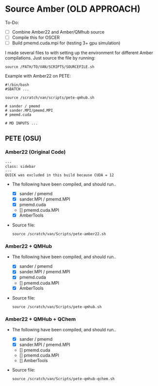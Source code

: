 # Source Amber (OLD APPROACH)

To-Do:
- [ ] Combine Amber22 and Amber/QMhub source
- [ ] Compile this for OSCER
- [ ] Build pmemd.cuda.mpi for (testing 3+ gpu simulation)

I made several files to with setting up the environment for different Amber compilations. Just source the file by running:

  ```
  source /PATH/TO/VAN/SCRIPTS/SOURCEFILE.sh
  ```

Example with Amber22 on PETE:

  ```
  #!/bin/bash
  #SBATCH ...

  source /scratch/van/scripts/pete-qmhub.sh

  # sander / pmemd
  # sander.MPI/pmemd.MPI
  # pmemd.cuda

  # MD INPUTS ...

  ```

## PETE (OSU)

### Amber22 (Original Code)

```{note}
---
class: sidebar
---
QUICK was excluded in this build because CUDA = 12
```

- The following have been compiled, and should run..

  - [x] sander / pmemd
  - [x] sander.MPI / pmemd.MPI
  - [x] pmemd.cuda
  - [] pmemd.cuda.MPI
  - [x] AmberTools

- Source file:
  
  ```
  source /scratch/van/Scripts/pete-amber22.sh
  ```


### Amber22 + QMHub

- The following have been compiled, and should run..

  - [x] sander / pmemd
  - [x] sander.MPI / pmemd.MPI
  - [x] pmemd.cuda
  - [] pmemd.cuda.MPI
  - [x] AmberTools

- Source file:
  
  ```
  source /scratch/van/Scripts/pete-qmhub.sh
  ```

### Amber22 + QMHub + QChem

- The following have been compiled, and should run..

  - [x] sander / pmemd
  - [x] sander.MPI / pmemd.MPI
  - [] pmemd.cuda
  - [] pmemd.cuda.MPI
  - [] AmberTools

- Source file:
  
  ```
  source /scratch/van/Scripts/pete-qmhub-qchem.sh
  ```

